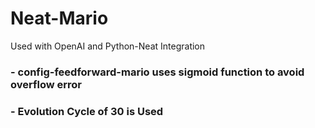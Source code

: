 # Neat-Mario
Used with OpenAI and Python-Neat Integration
### - config-feedforward-mario uses sigmoid function to avoid overflow error
### - Evolution Cycle of 30 is Used
